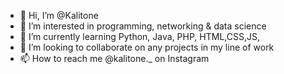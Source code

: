 - 👋 Hi, I’m @Kalitone
- 👀 I’m interested in programming, networking & data science
- 🌱 I’m currently learning Python, Java, PHP, HTML,CSS,JS, 
- 💞️ I’m looking to collaborate on any projects in my line of work
- 📫 How to reach me @kalitone._ on Instagram 

